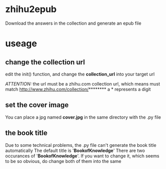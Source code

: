 zhihu2epub
==========

Download the answers in the collection and generate an epub file

# useage

## change the collection url
edit the init() function, and change the **collection_url** into your target url

*ATTENTION:* the url must be a zhihu.com collection url, which means must match http://www.zhihu.com/collection/********
a * represents a digit

## set the cover image
You can place a jpg named **cover.jpg** in the same directory with the .py file

## the book title 
Due to some technical problems, the .py file can't generate the book title automatically
The default title is '**BookofKnowledge**'
There are two occurances of '**BookofKnowledge**'. If you want to change it, which seems to be so obvious, do change both of them into the same
